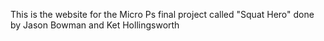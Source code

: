 This is the website for the Micro Ps final project called "Squat Hero" done by Jason Bowman and Ket Hollingsworth